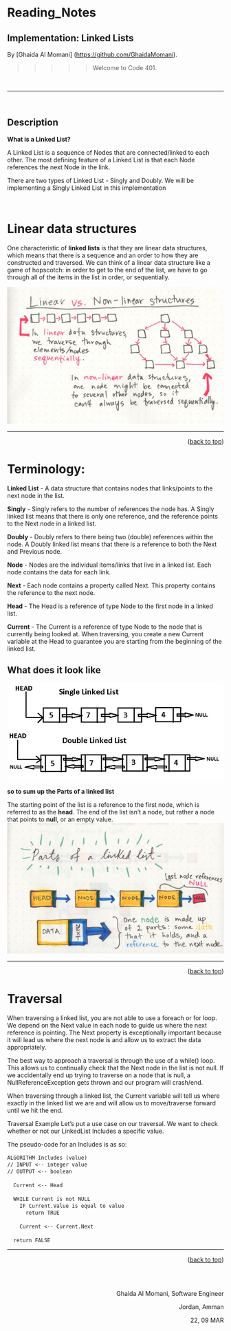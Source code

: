 # Reading_Notes
## Implementation: Linked Lists




By [Ghaida Al Momani] (https://github.com/GhaidaMomani).

>>>>>Welcome to Code 401.
<br/>
<hr/>
<br/>


## Description
**What is a Linked List?**

A Linked List is a sequence of Nodes that are connected/linked to each other. The most defining feature of a Linked List is that each Node references the next Node in the link.

There are two types of Linked List - Singly and Doubly. We will be implementing a Singly Linked List in this implementation




<br/>

# Linear data structures

One characteristic of **linked lists** is that they are linear data structures, which means that there is a sequence and an order to how they are constructed and traversed. We can think of a linear data structure like a game of hopscotch: in order to get to the end of the list, we have to go through all of the items in the list in order, or sequentially.

 ![image](../assests/linear.jpg)
<hr/>
    <p align="right">(<a href="#top">back to top</a>)</p>

# Terminology:
**Linked List** - A data structure that contains nodes that links/points to the next node in the list.

**Singly** - Singly refers to the number of references the node has. A Singly linked list means that there is only one reference, and the reference points to the Next node in a linked list.

**Doubly** - Doubly refers to there being two (double) references within the node. A Doubly linked list means that there is a reference to both the Next and Previous node.

**Node** - Nodes are the individual items/links that live in a linked list. Each node contains the data for each link.

**Next** - Each node contains a property called Next. This property contains the reference to the next node.

**Head** - The Head is a reference of type Node to the first node in a linked list.

**Current** - The Current is a reference of type Node to the node that is currently being looked at. When traversing, you create a new Current variable at the Head to guarantee you are starting from the beginning of the linked list.


## What does it look like
![image](../assests/linked-list.jpg)



**so to sum up the Parts of a linked list**

The starting point of the list is a reference to the first node, which is referred to as the **head**.
 The end of the list isn’t a node, but rather a node that points to **null**, or an empty value.
![image](../assests/parts.jpg)


<hr/>
    <p align="right">(<a href="#top">back to top</a>)</p>

# Traversal

When traversing a linked list, you are not able to use a foreach or for loop. We depend on the Next value in each node to guide us where the next reference is pointing. The Next property is exceptionally important because it will lead us where the next node is and allow us to extract the data appropriately.

The best way to approach a traversal is through the use of a while() loop. This allows us to continually check that the Next node in the list is not null. If we accidentally end up trying to traverse on a node that is null, a NullReferenceException gets thrown and our program will crash/end.

When traversing through a linked list, the Current variable will tell us where exactly in the linked list we are and will allow us to move/traverse forward until we hit the end.

Traversal Example
Let’s put a use case on our traversal. We want to check whether or not our LinkedList Includes a specific value.

The pseudo-code for an Includes is as so:

```
ALGORITHM Includes (value)
// INPUT <-- integer value
// OUTPUT <-- boolean

  Current <-- Head

  WHILE Current is not NULL
    IF Current.Value is equal to value
      return TRUE

    Current <-- Current.Next

  return FALSE

```

<hr/>
    <p align="right">(<a href="#top">back to top</a>)</p>
  <br/><br/>

<p align="right">Ghaida Al Momani, Software Engineer</p>
<p align="right">Jordan, Amman</p>
  <p align="right">22, 09 MAR </p>